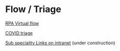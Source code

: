 # Flow / Triage 



[RPA Virtual flow](https://drive.google.com/file/d/1WVMBBmTS2MvT7Gxx-lq_2DEgn3j9F1Qq/view?usp=sharing)

[COVID triage](https://youtu.be/jdVMbvkCb6k)

[Sub speciality Links on intranet](https://docs.google.com/spreadsheets/d/1103eVvvmhcQxqVhlmmtnmM5n7BMfw2_zKRrBLx8UsxA/edit#gid=0)
(under construction)
